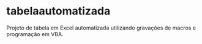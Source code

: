 # tabelaautomatizada

Projeto de tabela em Excel automatizada utilizando gravações de macros e programação em VBA.
